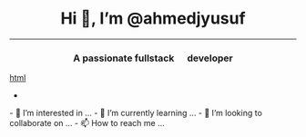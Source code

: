 <h1 align="center">Hi 👋, I’m @ahmedjyusuf</h1>
<hr>
<h3 align="center">A passionate fullstack <span><img src="https://w7.pngwing.com/pngs/385/735/png-transparent-bracket-symbol-parenthesis-computer-icons-bracket-miscellaneous-angle-monochrome.png" width="15px"></span> developer</h2>
<a href='#'>html</a>
<ul>
  <li></li>
</ul>
- 👀 I’m interested in ...
- 🌱 I’m currently learning ...
- 💞️ I’m looking to collaborate on ...
- 📫 How to reach me ...

<!---
ahmedjyusuf/ahmedjyusuf is a ✨ special ✨ repository because its `README.md` (this file) appears on your GitHub profile.
You can click the Preview link to take a look at your changes.
--->
